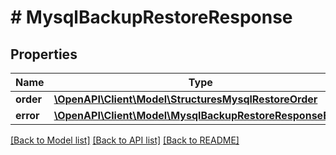 # # MysqlBackupRestoreResponse

## Properties

Name | Type | Description | Notes
------------ | ------------- | ------------- | -------------
**order** | [**\OpenAPI\Client\Model\StructuresMysqlRestoreOrder**](StructuresMysqlRestoreOrder.md) |  | [optional]
**error** | [**\OpenAPI\Client\Model\MysqlBackupRestoreResponseError**](MysqlBackupRestoreResponseError.md) |  | [optional]

[[Back to Model list]](../../README.md#models) [[Back to API list]](../../README.md#endpoints) [[Back to README]](../../README.md)
